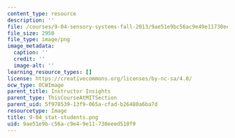 ```yaml
---
content_type: resource
description: ''
file: /courses/9-04-sensory-systems-fall-2013/9ae51e9bc56ac9e49e11730eeed510f9_9-04_stat-students.png
file_size: 2950
file_type: image/png
image_metadata:
  caption: ''
  credit: ''
  image-alt: ''
learning_resource_types: []
license: https://creativecommons.org/licenses/by-nc-sa/4.0/
ocw_type: OCWImage
parent_title: Instructor Insights
parent_type: ThisCourseAtMITSection
parent_uid: 5f978539-13f9-065a-cfad-b26480a6ba7d
resourcetype: Image
title: 9-04_stat-students.png
uid: 9ae51e9b-c56a-c9e4-9e11-730eeed510f9
---
```

